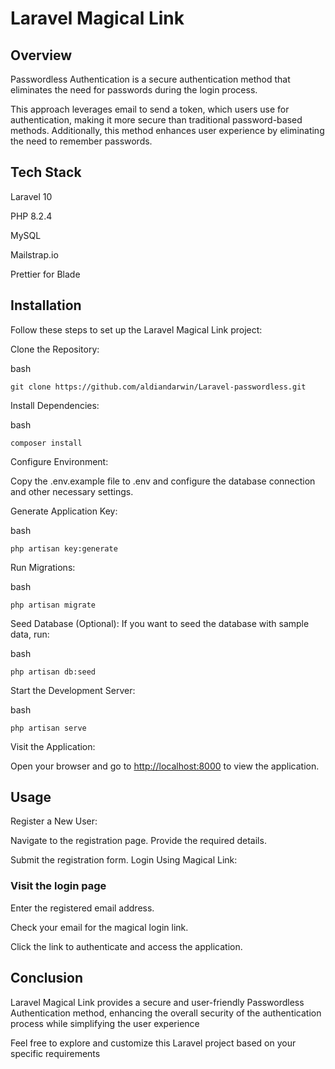 # Laravel Magical Link

## Overview

Passwordless Authentication is a secure authentication method that eliminates the need for passwords during the login process.

This approach leverages email to send a token, which users use for authentication, making it more secure than traditional password-based methods. Additionally, this method enhances user experience by eliminating the need to remember passwords.

## Tech Stack

Laravel 10

PHP 8.2.4

MySQL

Mailstrap.io

Prettier for Blade

## Installation

Follow these steps to set up the Laravel Magical Link project:

Clone the Repository:

bash

```Copy code
git clone https://github.com/aldiandarwin/Laravel-passwordless.git
```

Install Dependencies:

bash

```Copy code
composer install
```

Configure Environment:

Copy the .env.example file to .env and configure the database connection and other necessary settings.

Generate Application Key:

bash

```Copy code
php artisan key:generate
```

Run Migrations:

bash

```Copy code
php artisan migrate
```

Seed Database (Optional):
If you want to seed the database with sample data, run:

bash

```Copy code
php artisan db:seed
```

Start the Development Server:

bash

```Copy code
php artisan serve
```

Visit the Application:

Open your browser and go to <http://localhost:8000> to view the application.

## Usage

Register a New User:

Navigate to the registration page.
Provide the required details.

Submit the registration form.
Login Using Magical Link:

### Visit the login page

Enter the registered email address.

Check your email for the magical login link.

Click the link to authenticate and access the application.

## Conclusion

Laravel Magical Link provides a secure and user-friendly Passwordless Authentication method, enhancing the overall security of the authentication process while simplifying the user experience

Feel free to explore and customize this Laravel project based on your specific requirements
